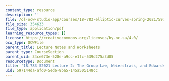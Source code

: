 ```yaml
---
content_type: resource
description: ''
file: /ol-ocw-studio-app/courses/18-783-elliptic-curves-spring-2021/597144daafd05ed68ba5145a505148cc_MIT18_783S21_notes2.pdf
file_size: 354633
file_type: application/pdf
learning_resource_types: []
license: https://creativecommons.org/licenses/by-nc-sa/4.0/
ocw_type: OCWFile
parent_title: Lecture Notes and Worksheets
parent_type: CourseSection
parent_uid: 34ce673e-528e-a9cc-e1fc-539d275a3d85
resourcetype: Document
title: '18.783 S2021 Lecture 2: The Group Law, Weierstrass, and Edwards Equations'
uid: 597144da-afd0-5ed6-8ba5-145a505148cc
---
```

